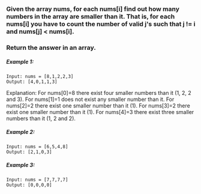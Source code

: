 ### Given the array nums, for each nums[i] find out how many numbers in the array are smaller than it. That is, for each nums[i] you have to count the number of valid j's such that j != i and nums[j] < nums[i].

### Return the answer in an array.

##### Example 1:
```
Input: nums = [8,1,2,2,3]
Output: [4,0,1,1,3]
```
Explanation: 
For nums[0]=8 there exist four smaller numbers than it (1, 2, 2 and 3). 
For nums[1]=1 does not exist any smaller number than it.
For nums[2]=2 there exist one smaller number than it (1). 
For nums[3]=2 there exist one smaller number than it (1). 
For nums[4]=3 there exist three smaller numbers than it (1, 2 and 2).

##### Example 2:
```
Input: nums = [6,5,4,8]
Output: [2,1,0,3]
```
##### Example 3:
```
Input: nums = [7,7,7,7]
Output: [0,0,0,0]
```
